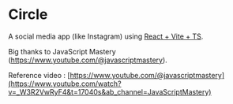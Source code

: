 # Circle

A social media app (like Instagram) using [React + Vite + TS](https://vitejs.dev/guide/).

Big thanks to JavaScript Mastery (https://www.youtube.com/@javascriptmastery). 

Reference video : [https://www.youtube.com/@javascriptmastery](https://www.youtube.com/watch?v=_W3R2VwRyF4&t=17040s&ab_channel=JavaScriptMastery)







